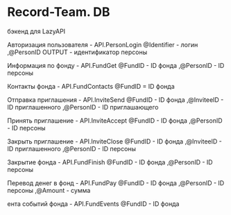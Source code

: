 # Record-Team. DB
бэкенд для LazyAPI

Авторизация пользователя - API.PersonLogin
    @Identifier - логин
   ,@PersonID OUTPUT - идентификатор персоны
   
Информация по фонду - API.FundGet
    @FundID - ID фонда
   ,@PersonID - ID персоны
   
Контакты фонда - API.FundContacts
	@FundID = ID фонда
	
Отправка приглашения - API.InviteSend
    @FundID - ID фонда
   ,@InviteeID - ID приглашенного
   ,@PersonID - ID приглашающего
   
Принять приглашение - API.InviteAccept
    @FundID - ID фонда
   ,@PersonID - ID персоны
	
Закрыть приглашение - API.InviteClose
    @FundID - ID фонда
   ,@InviteeID - ID приглашенного
   ,@PersonID - ID персоны
   
Закрытие фонда - API.FundFinish
    @FundID - ID фонда
   ,@PersonID - ID персоны
   
Перевод денег в фонд - API.FundPay
    @FundID - ID фонда
   ,@PersonID - ID персоны
   ,@Amount - сумма
   
ента событий фонда - API.FundEvents
	@FundID - ID фонда